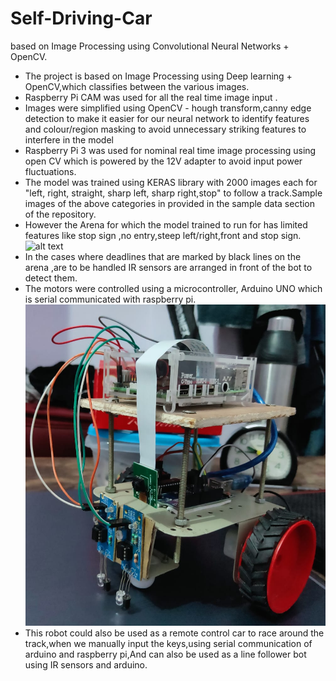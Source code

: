 # Self-Driving-Car
based on Image Processing using Convolutional Neural Networks + OpenCV.

- The project is based on Image Processing using Deep learning + OpenCV,which classifies between the various images.
- Raspberry Pi CAM was used for all the real time image input .
- Images were simplified using OpenCV - hough transform,canny edge detection to make it easier for our neural network to identify features and colour/region masking to avoid unnecessary striking features to interfere in the model
- Raspberry Pi 3 was used for nominal real time image processing using open CV which is powered by the 12V adapter to avoid input power fluctuations.
- The model was trained using KERAS library with 2000 images each for "left, right, straight, sharp left, sharp right,stop" to follow a track.Sample images of the above categories in provided in the sample data section of the repository.
- However the Arena for which the model trained to run for has limited features like stop sign ,no entry,steep left/right,front and stop sign.
![alt text](https://github.com/udaysrinu/Self-Driving-Car/blob/master/Arena.png=250x250)
- In the cases where deadlines that are marked by black lines on the arena ,are to be handled IR sensors are arranged in front of the bot to detect them.
- The motors were controlled using a microcontroller, Arduino UNO which is serial communicated with raspberry pi.
![alt text](https://github.com/udaysrinu/Self-Driving-Car/blob/master/body%20of%20the%20robot.jpeg?raw=true)
- This robot could also be used as a remote control car to race around the track,when we manually input the keys,using serial communication of arduino and raspberry pi,And can also be used as a line follower bot using IR sensors and arduino.
